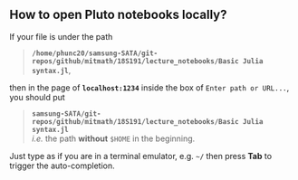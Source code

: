 
## How to open Pluto notebooks locally?
If your file is under the path<br>
> **`/home/phunc20/samsung-SATA/git-repos/github/mitmath/18S191/lecture_notebooks/Basic Julia syntax.jl`**,<br>

then in the page of <code><b>localhost:1234</b></code> inside the box of <code>Enter path or URL...</code>,
you should put
> **`samsung-SATA/git-repos/github/mitmath/18S191/lecture_notebooks/Basic Julia syntax.jl`**<br>*i.e.* the path <b>without</b> <code>$HOME</code> in the beginning.


Just type as if you are in a terminal emulator, e.g. <code>~/</code> then press <b>Tab</b> to trigger the auto-completion.

















